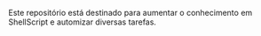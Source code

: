 Este repositório está destinado para aumentar o conhecimento em ShellScript e automizar diversas tarefas.